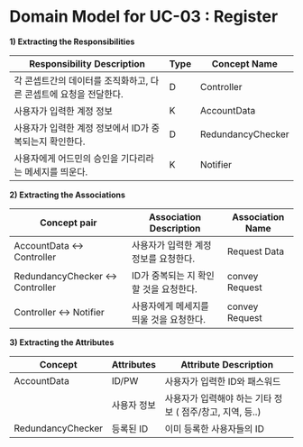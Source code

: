 # Domain Model for UC-03 : Register 

**1) Extracting the Responsibilities**

| Responsibility Description                                   | Type | Concept Name |
| ------------------------------------------------------------ | ---- | ------------ |
| 각 콘셉트간의 데이터를 조직화하고, 다른 콘셉트에 요청을 전달한다. | D    | Controller   |
| 사용자가 입력한 계정 정보                                      | K    | AccountData  |
| 사용자가 입력한 계정 정보에서 ID가 중복되는지 확인한다. | D | RedundancyChecker |
| 사용자에게 어드민의 승인을 기다리라는 메세지를 띄운다.  | K | Notifier  | 




**2) Extracting the Associations**

| Concept pair | Association Description | Association Name |
| ------------------ | ----------------------- | ---------------- |
| AccountData <-> Controller | 사용자가 입력한 계정 정보를 요청한다.    | Request Data |
| RedundancyChecker <-> Controller | ID가 중복되는 지 확인할 것을 요청한다.  | convey Request |
| Controller <-> Notifier | 사용자에게 메세지를 띄울 것을 요청한다. | convey Request |

**3) Extracting the Attributes**

| Concept | Attributes | Attribute Description |
| ------- | ---------- | --------------------- |
| AccountData  | ID/PW | 사용자가 입력한 ID와 패스워드 |
|              | 사용자 정보 | 사용자가 입력해야 하는 기타 정보 ( 점주/창고, 지역, 등..) |
| RedundancyChecker  | 등록된 ID | 이미 등록한 사용자들의 ID  |
